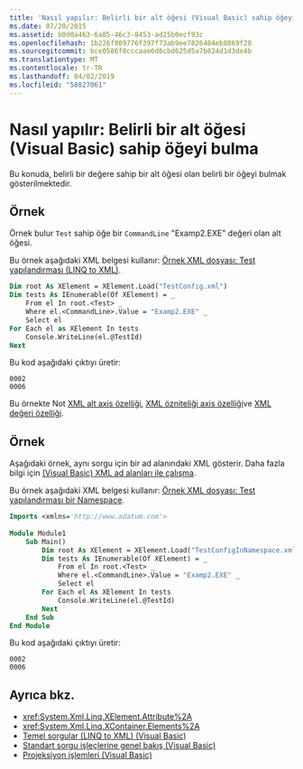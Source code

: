 ```yaml
---
title: 'Nasıl yapılır: Belirli bir alt öğesi (Visual Basic) sahip öğeyi bulma'
ms.date: 07/20/2015
ms.assetid: b0d0a463-6a85-46c3-8453-ad25b0ecf93c
ms.openlocfilehash: 1b226f009776f397f73ab9ee7826484eb8869f28
ms.sourcegitcommit: bce0586f0cccaae6d6cbd625d5a7b824d1d3de4b
ms.translationtype: MT
ms.contentlocale: tr-TR
ms.lasthandoff: 04/02/2019
ms.locfileid: "58827061"
---
```

# <a name="how-to-find-an-element-with-a-specific-child-element-visual-basic"></a>Nasıl yapılır: Belirli bir alt öğesi (Visual Basic) sahip öğeyi bulma
Bu konuda, belirli bir değere sahip bir alt öğesi olan belirli bir öğeyi bulmak gösterilmektedir.  
  
## <a name="example"></a>Örnek  
 Örnek bulur `Test` sahip öğe bir `CommandLine` "Examp2.EXE" değeri olan alt öğesi.  
  
 Bu örnek aşağıdaki XML belgesi kullanır: [Örnek XML dosyası: Test yapılandırması (LINQ to XML)](../../../../visual-basic/programming-guide/concepts/linq/sample-xml-file-test-configuration-linq-to-xml.md).  
  
```vb  
Dim root As XElement = XElement.Load("TestConfig.xml")  
Dim tests As IEnumerable(Of XElement) = _  
    From el In root.<Test> _  
    Where el.<CommandLine>.Value = "Examp2.EXE" _  
    Select el  
For Each el as XElement In tests  
    Console.WriteLine(el.@TestId)  
Next  
```  
  
 Bu kod aşağıdaki çıktıyı üretir:  
  
```  
0002  
0006  
```  
  
 Bu örnekte Not [XML alt axis özelliği](../../../../visual-basic/language-reference/xml-axis/xml-child-axis-property.md), [XML özniteliği axis özelliği](../../../../visual-basic/language-reference/xml-axis/xml-attribute-axis-property.md)ve [XML değeri özelliği](../../../../visual-basic/language-reference/xml-axis/xml-value-property.md).  
  
## <a name="example"></a>Örnek  
 Aşağıdaki örnek, aynı sorgu için bir ad alanındaki XML gösterir. Daha fazla bilgi için [(Visual Basic) XML ad alanları ile çalışma](../../../../visual-basic/programming-guide/concepts/linq/working-with-xml-namespaces.md).  
  
 Bu örnek aşağıdaki XML belgesi kullanır: [Örnek XML dosyası: Test yapılandırması bir Namespace](../../../../visual-basic/programming-guide/concepts/linq/sample-xml-file-test-configuration-in-a-namespace.md).  
  
```vb  
Imports <xmlns='http://www.adatum.com'>  
  
Module Module1  
    Sub Main()  
        Dim root As XElement = XElement.Load("TestConfigInNamespace.xml")  
        Dim tests As IEnumerable(Of XElement) = _  
            From el In root.<Test> _  
            Where el.<CommandLine>.Value = "Examp2.EXE" _  
            Select el  
        For Each el As XElement In tests  
            Console.WriteLine(el.@TestId)  
        Next  
    End Sub  
End Module  
```  
  
 Bu kod aşağıdaki çıktıyı üretir:  
  
```  
0002  
0006  
```  
  
## <a name="see-also"></a>Ayrıca bkz.

- <xref:System.Xml.Linq.XElement.Attribute%2A>
- <xref:System.Xml.Linq.XContainer.Elements%2A>
- [Temel sorgular (LINQ to XML) (Visual Basic)](../../../../visual-basic/programming-guide/concepts/linq/basic-queries-linq-to-xml.md)
- [Standart sorgu işleçlerine genel bakış (Visual Basic)](../../../../visual-basic/programming-guide/concepts/linq/standard-query-operators-overview.md)
- [Projeksiyon işlemleri (Visual Basic)](../../../../visual-basic/programming-guide/concepts/linq/projection-operations.md)
